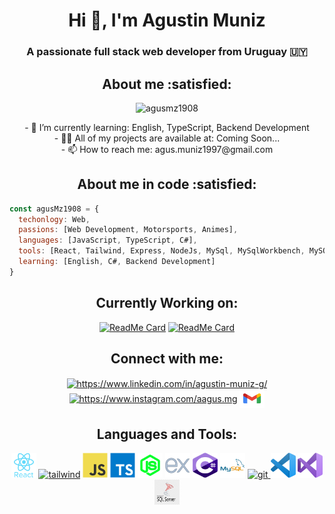 <h1 align="center">Hi 👋, I'm Agustin Muniz</h1>
<h3 align="center">A passionate full stack web developer from Uruguay 🇺🇾</h3>



<h2 align="center">About me :satisfied: </h2>

<p align="center"> <img src="https://komarev.com/ghpvc/?username=agusmz1908&label=Profile%20views&color=0e75b6&style=flat" alt="agusmz1908" /> </p>

<div align="center">
- 🌱 I’m currently learning: English, TypeScript, Backend Development
</div>
<div align="center">
- 👨‍💻 All of my projects are available at: Coming Soon...
</div>
<div align="center">
- 📫 How to reach me: agus.muniz1997@gmail.com
</div>



<h2 align="center">About me in code :satisfied: </h2>

```js
const agusMz1908 = {
  techonlogy: Web,
  passions: [Web Development, Motorsports, Animes],
  languages: [JavaScript, TypeScript, C#],
  tools: [React, Tailwind, Express, NodeJs, MySql, MySqlWorkbench, MySQL Server, SQLServer Management Studio, Sequelize, VisualStudio Code, Visual Studio],
  learning: [English, C#, Backend Development]
}
```

<div align="center">
<h2 align="center">Currently Working on:</h2>
<p align="center">
  
[![ReadMe Card](https://github-readme-stats.vercel.app/api/pin/?username=agusMz1908&repo=pos_ims_app&theme=dark)](https://github.com/agusMz1908/pos_ims_app)
[![ReadMe Card](https://github-readme-stats.vercel.app/api/pin/?username=agusMz1908&repo=ContactosCRUD&theme=dark)](https://github.com/agusMz1908/ContactosCRUD)
  
</div>

<h2 align="center">Connect with me:</h2>
<p align="center">

<div align="center">
<a href="https://www.linkedin.com/in/agustin-muniz-g/" target="blank"><img align="center" src="https://raw.githubusercontent.com/rahuldkjain/github-profile-readme-generator/master/src/images/icons/Social/linked-in-alt.svg" alt="https://www.linkedin.com/in/agustin-muniz-g/" height="30" width="40" /></a>
<a href="https://instagram.com/https://www.instagram.com/aagus.mg" target="blank"><img align="center" src="https://raw.githubusercontent.com/rahuldkjain/github-profile-readme-generator/master/src/images/icons/Social/instagram.svg" alt="https://www.instagram.com/aagus.mg" height="30" width="40" /></a>
<a href="mailto:agus.muniz@gmail.com"> <img align="center" src="https://raw.githubusercontent.com/agusMz1908/agusMz1908/1316989e5635f9e67150e6db0b5c1c7fff422d2d/gmail-svgrepo-com.svg" height="30" width="40"/></a>
</div>
  
<h2 align="center">Languages and Tools:</h2>
<p align="center"> 
<a href="https://reactjs.org/" target="_blank" rel="noreferrer"><img src="https://raw.githubusercontent.com/devicons/devicon/master/icons/react/react-original-wordmark.svg" alt="react" width="40" height="40"/></a>
<a href="https://tailwindcss.com/" target="_blank" rel="noreferrer"><img src="https://www.vectorlogo.zone/logos/tailwindcss/tailwindcss-icon.svg" alt="tailwind" width="40" height="40"/></a>
<a href="https://developer.mozilla.org/en-US/docs/Web/JavaScript" target="_blank" rel="noreferrer"><img src="https://raw.githubusercontent.com/devicons/devicon/master/icons/javascript/javascript-original.svg" alt="javascript" width="40" height="40"/></a>
<a href="https://www.typescriptlang.org/" target="_blank" rel="noreferrer"><img src="https://raw.githubusercontent.com/devicons/devicon/master/icons/typescript/typescript-original.svg" alt="typescript" width="40" height="40"/></a>
<a href="https://nodejs.org/en" target="_blank" rel="noreferrer"><img src="https://raw.githubusercontent.com/agusMz1908/agusMz1908/672a8ba14c76892128046f07adfede3bb81d5f39/node-js-svgrepo-verde-com.svg" alt="nextjs" width="40" height="40"/></a>
<a href="https://expressjs.com" target="_blank" rel="noreferrer"><img src="https://raw.githubusercontent.com/agusMz1908/agusMz1908/c974ceee9cd253dd206ac4123a33dac8f054aa10/icons8-express-js.svg" alt="express" width="40" height="40"/></a>
<a href="https://learn.microsoft.com/es-es/dotnet/csharp/" target="_blank" rel="noreferrer"><img src="https://raw.githubusercontent.com/agusMz1908/agusMz1908/564b3a45d0253e49b445461cdae62ceee6a1b955/c--4.svg" alt="c-sharp" width="40" height="40"/></a>
<a href="https://www.mysql.com/" target="_blank" rel="noreferrer"><img src="https://raw.githubusercontent.com/devicons/devicon/master/icons/mysql/mysql-original-wordmark.svg" alt="mysql" width="40" height="40"/></a>
<a href="https://git-scm.com/" target="_blank" rel="noreferrer"><img src="https://www.vectorlogo.zone/logos/git-scm/git-scm-icon.svg" alt="git" width="40" height="40"/>
<a href="https://code.visualstudio.com" target="_blank" rel="noreferrer"><img src="https://raw.githubusercontent.com/agusMz1908/agusMz1908/main/Visual_Studio_Code_1.35_icon.svg.webp" alt="code" width="40" height="40"/></a>
<a href="https://visualstudio.microsoft.com/es" target="_blank" rel="noreferrer"><img src="https://raw.githubusercontent.com/agusMz1908/agusMz1908/main/Visual_Studio_Icon_2019.svg.png" alt="code" width="40" height="40"/></a>
<a href="https://learn.microsoft.com/en-us/sql/ssms/download-sql-server-management-studio-ssms?view=sql-server-ver16" target="_blank" rel="noreferrer"><img src="https://raw.githubusercontent.com/agusMz1908/agusMz1908/main/microsoft-sql-server-sql-server-management-studio-database-server-microsoft.jpg" alt="code" width="40" height="40"/></a></p>

<!---
<p align="center"><img align="center" src="https://github-readme-stats.vercel.app/api/top-langs?username=agusmz1908&show_icons=true&locale=en&layout=compact" alt="agusmz1908" /></p>
<p align="center">&nbsp;<img align="center" src="https://github-readme-stats.vercel.app/api?username=agusmz1908&show_icons=true&locale=en" alt="agusmz1908" /></p>
-->


